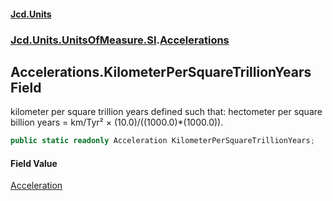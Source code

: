 #### [Jcd.Units](index 'index')
### [Jcd.Units.UnitsOfMeasure.SI](Jcd.Units.UnitsOfMeasure.SI 'Jcd.Units.UnitsOfMeasure.SI').[Accelerations](Accelerations 'Jcd.Units.UnitsOfMeasure.SI.Accelerations')

## Accelerations.KilometerPerSquareTrillionYears Field

kilometer per square trillion years defined such that: hectometer per square billion years = km/Tyr² ×
(10.0)/((1000.0)*(1000.0)).

```csharp
public static readonly Acceleration KilometerPerSquareTrillionYears;
```

#### Field Value
[Acceleration](Acceleration 'Jcd.Units.UnitTypes.Acceleration')